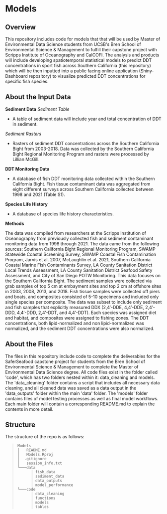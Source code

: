 # Models

## Overview

This repository includes code for models that that will be used by Master of Environmental Data Science students from UCSB's Bren School of Environmental Science & Management to fulfill their capstone project with Scripps Institute of Oceanography and CalCOFI. The analysis and products will include developing spatiotemporal statistical models to predict DDT concentrations in sport fish across Southern California (this repository) which will be then inputted into a public facing online application (Shiny-Dashboard repository) to visualize predicted DDT concentrations for specific fish species.

## About the Input Data
**Sediment Data**
*Sediment Table*
* A table of sediment data will include year and total concentration of DDT in sediment.

*Sediment Rasters*
* Rasters of sediment DDT concentrations across the Southern California Bight from 2003-2018. Data was collected by the Southern California Bight Regional Monitoring Program and rasters were processed by Lillian McGill.

**DDT Monitoring Data**
* A database of fish DDT monitoring data collected within the Southern California Bight. Fish tissue contaminant data was aggregated from eight different surveys across Southern California collected between 1998 and 2021 (Table S1).

**Species Life History**
* A database of species life history characteristics.

**Methods**

The data was compiled from researchers at the Scripps Institution of Oceanography from previously collected fish and sediment contaminant monitoring data from 1998 through 2021. The data came from the following sources: Southern California Bight Regional Monitoring Program, SWAMP Statewide Coastal Screening Survey, SWAMP Coastal Fish Contamination Program, Jarvis et al. 2007, McLaughlin et al. 2021, Southern California Coastal Marine Fish Contaminants Survey, LA County Sanitation District Local Trends Assessment, LA County Sanitation District Seafood Safety Assessment, and City of San Diego POTW Monitoring. This data focuses on the Southern California Bight. The sediment samples were collected via grab samples of top 5 cm at embayment sites and top 2 cm at offshore sites in 2003, 2008, 2013, and 2018. Fish tissue samples were collected off piers and boats, and composites consisted of 5-10 specimens and included only single species per composite. The data was subset to include only sediment and fish samples that explicitly measured DDX (2,4′-DDE, 4,4′-DDE, 2,4′-DDD, 4,4′-DDD, 2,4′-DDT, and 4,4′-DDT). Each species was assigned diet and habitat, and composites were assigned to fishing zones. The DDT concentrations, both lipid-normalized and non lipid-normalized was normalized, and the sediment DDT concentrations were also normalized.

## About the Files
The files in this repository include code to complete the deliverables for the SaferSeafood capstone project for students from the Bren School of Environmental Science & Management to complete the Master of Environmental Data Science degree. All code files exist in the folder called 'code', which has two folders nested within it: data_cleaning and models. The 'data_cleaning' folder contains a script that includes all necessary data cleaning, and all cleaned data was saved as a data output in the 'data_outputs' folder within the main 'data' folder. The 'models' folder contains files of model testing processes as well as final model workflows. Each main folder will contain a corresponding README.md to explain the contents in more detail.

## Structure 
The structure of the repo is as follows:
> ```
> Models
> │   README.md
> │   Models.Rproj
> │  .gitignore
> │   session_info.txt
> └───data
>       │ fish_data
>       │ sediment_data
>       │ data_outputs
>       │ model_performance
> └───code
>       │ data_cleaning
>       │ functions
>       │ models
>       │ tables
